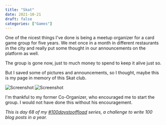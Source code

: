 ```yaml
---
title: "Skat"
date: 2021-10-21
draft: false
categories: ["Games"]
---
```

One of the nicest things I've done is being a meetup organizer for a card game group for five years. We met once in a month in different restaurants in the city and really put some thought in our announcements on the platform as well.

The group is gone now, just to much money to spend to keep it alive just so.

But I saved some of pictures and announcements, so I thought, maybe this is my page in memory of this Skat club.

![Screenshot](/img/Audacious-Skat.jpeg)
![Screenshot](/img/Grateful-Skat.jpeg)

I'm thankful to my former Co-Organizer, who encouraged me to start the group. I would not have done this without his encouragement.

_This is day 68 of my [#100daystooffload](https://100daystooffload.com/) series, a challenge to write 100 blog posts in a year._